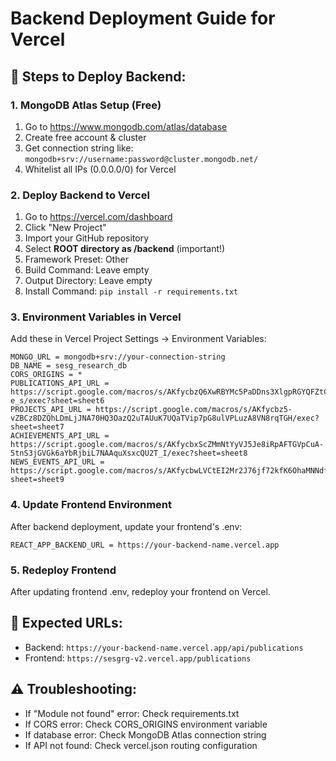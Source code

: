 # Backend Deployment Guide for Vercel

## 🚀 Steps to Deploy Backend:

### 1. MongoDB Atlas Setup (Free)
1. Go to https://www.mongodb.com/atlas/database
2. Create free account & cluster
3. Get connection string like: `mongodb+srv://username:password@cluster.mongodb.net/`
4. Whitelist all IPs (0.0.0.0/0) for Vercel

### 2. Deploy Backend to Vercel
1. Go to https://vercel.com/dashboard
2. Click "New Project" 
3. Import your GitHub repository
4. Select **ROOT directory as /backend** (important!)
5. Framework Preset: Other
6. Build Command: Leave empty
7. Output Directory: Leave empty
8. Install Command: `pip install -r requirements.txt`

### 3. Environment Variables in Vercel
Add these in Vercel Project Settings → Environment Variables:

```
MONGO_URL = mongodb+srv://your-connection-string
DB_NAME = sesg_research_db
CORS_ORIGINS = *
PUBLICATIONS_API_URL = https://script.google.com/macros/s/AKfycbzQ6XwRBYMc5PaDDns3XlgpRGYQFZtC45RtVRUhyvVlt869zH9mL0IlGlnvBV2-e_s/exec?sheet=sheet6
PROJECTS_API_URL = https://script.google.com/macros/s/AKfycbz5-vZBCz8DZQhLDmLjJNA70HQ3OazQ2uTAUuK7UQaTVip7pG8ulVPLuzA8VN8rqTGH/exec?sheet=sheet7
ACHIEVEMENTS_API_URL = https://script.google.com/macros/s/AKfycbxScZMmNtYyVJ5Je8iRpAFTGVpCuA-5tnS3jGVGk6aYbRjbiL7NAAquXsxcQU2T_I/exec?sheet=sheet8
NEWS_EVENTS_API_URL = https://script.google.com/macros/s/AKfycbwLVCtEI2Mr2J76jf72kfK6OhaMNNdfvLTcJTV8J6mtWcNNGVnHtt0Gxu__lavtnrc8/exec?sheet=sheet9
```

### 4. Update Frontend Environment
After backend deployment, update your frontend's .env:
```
REACT_APP_BACKEND_URL = https://your-backend-name.vercel.app
```

### 5. Redeploy Frontend
After updating frontend .env, redeploy your frontend on Vercel.

## 🔗 Expected URLs:
- Backend: `https://your-backend-name.vercel.app/api/publications`
- Frontend: `https://sesgrg-v2.vercel.app/publications`

## ⚠️ Troubleshooting:
- If "Module not found" error: Check requirements.txt
- If CORS error: Check CORS_ORIGINS environment variable
- If database error: Check MongoDB Atlas connection string
- If API not found: Check vercel.json routing configuration